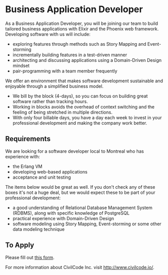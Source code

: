 # Business Application Developer

As a Business Application Developer, you will be joining our team to build tailored business applications with Elixir and the Phoenix web framework. Developing software with us will include:

- exploring features through methods such as Story Mapping and Event-storming
- incrementally building features in a test-driven manner
- architecting and discussing applications using a Domain-Driven Design mindset
- pair-programming with a team member frequently

We offer an environment that makes software development sustainable and enjoyable through a simplified business model.

- We bill by the block (4-days), so you can focus on building great software rather than tracking hours.
- Working in blocks avoids the overhead of context switching and the feeling of being stretched in multiple directions.
- With only four billable days, you have a day each week to invest in your professional development and making the company work better.

## Requirements

We are looking for a software developer local to Montreal who has experience with:

- the Erlang VM
- developing web-based applications
- acceptance and unit testing

The items below would be great as well. If you don't check any of these boxes it's not a huge deal, but we would expect these to be part of your professional development:

- a good understanding of Relational Database Management System (RDBMS), along with specific knowledge of PostgreSQL
- practical experience with Domain-Driven Design
- software modeling using Story Mapping, Event-storming or some other data modeling technique

## To Apply

Please fill out [this form](https://goo.gl/forms/4hrtqhMZfGE4ICjn1).

For more information about CivilCode Inc. visit http://www.civilcode.io/.

